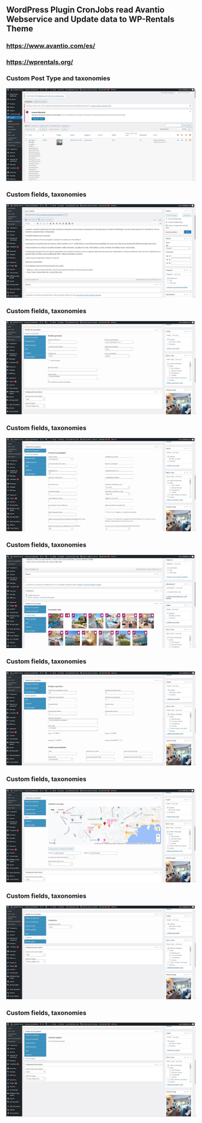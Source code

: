 ## WordPress Plugin CronJobs read Avantio Webservice and Update data to WP-Rentals Theme

### https://www.avantio.com/es/
### https://wprentals.org/

### Custom Post Type and taxonomies
![Screenshot](/bg/listado.jpg)<br>

### Custom fields, taxonomies
![Screenshot](/bg/detalle_1.jpg)<br>

### Custom fields, taxonomies
![Screenshot](/bg/detalle_2.jpg)<br>

### Custom fields, taxonomies
![Screenshot](/bg/detalle_3.jpg)<br>

### Custom fields, taxonomies
![Screenshot](/bg/detalle_4.jpg)<br>

### Custom fields, taxonomies
![Screenshot](/bg/detalle_5.jpg)<br>

### Custom fields, taxonomies
![Screenshot](/bg/detalle_6.jpg)<br>

### Custom fields, taxonomies
![Screenshot](/bg/detalle_7.jpg)<br>

### Custom fields, taxonomies
![Screenshot](/bg/detalle_8.jpg)<br>